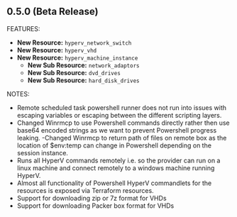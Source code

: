 ## 0.5.0 (Beta Release)

FEATURES:

* **New Resource:** `hyperv_network_switch`
* **New Resource:** `hyperv_vhd` 
* **New Resource:** `hyperv_machine_instance`
    * **New Sub Resource:** `network_adaptors`
    * **New Sub Resource:** `dvd_drives`
    * **New Sub Resource:** `hard_disk_drives`

NOTES:

- Remote scheduled task powershell runner does not run into issues with escaping variables or escaping between the different scripting layers.
- Changed Winrmcp to use Powershell commands directly rather then use base64 encoded strings as we want to prevent Powershell progress leaking.
-Changed Winrmcp to return path of files on remote box as the location of $env:temp can change in Powershell depending on the session instance.
- Runs all HyperV commands remotely i.e. so the provider can run on a linux machine and connect remotely to a windows machine running HyperV.
- Almost all functionality of Powershell HyperV commandlets for the resources is exposed via Terraform resources.
- Support for downloading zip or 7z format for VHDs
- Support for downloading Packer box format for VHDs